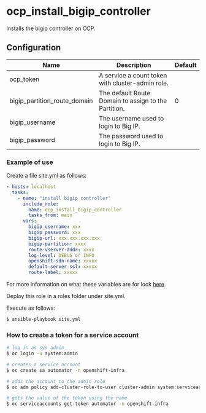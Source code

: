 # ocp_install_bigip_controller

Installs the bigip controller on OCP.

## Configuration

| Name | Description | Default |
|---|---|---|
| ocp_token | A service a count token with cluster-admin role. | |
| bigip_partition_route_domain | The default Route Domain to assign to the Partition. | 0 |
| bigip_username | The username used to login to Big IP. |
| bigip_password | The password used to login to Big IP. |

### Example of use

Create a file site.yml as follows:

```yaml
- hosts: localhost
  tasks: 
    - name: "install bigip controller"
      include_role: 
        name: ocp_install_bigip_controller
        tasks_from: main
      vars:
        bigip_username: xxx
        bigip_password: xxx
        bigip-url: xxx.xxx.xxx.xxx
        bigip-partition: xxxx
        route-vserver-addr: xxxx
        log-level: DEBUG or INFO
        openshift-sdn-name: xxxxx
        default-server-ssl: xxxxx
        route-label: xxxxx
```
     
For more information on what these variables are for look [here](https://clouddocs.f5.com/products/connectors/k8s-bigip-ctlr/latest).

Deploy this role in a roles folder under site.yml.

Execute as follows:

```bash
$ ansible-playbook site.yml
```  
 
<a name="ocp-token"></a>
### How to create a token for a service account

```bash
# log in as sys admin
$ oc login -u system:admin

# creates a service account
$ oc create sa automator -n openshift-infra

# adds the account to the admin role
$ oc adm policy add-cluster-role-to-user cluster-admin system:serviceaccount:openshift-infra:automator

# gets the value of the token using the name
$ oc serviceaccounts get-token automator -n openshift-infra
```
